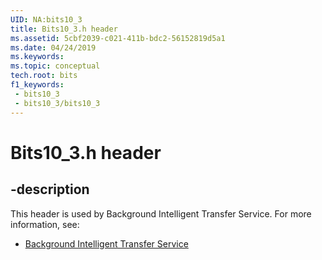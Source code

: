 ```yaml
---
UID: NA:bits10_3
title: Bits10_3.h header
ms.assetid: 5cbf2039-c021-411b-bdc2-56152819d5a1
ms.date: 04/24/2019
ms.keywords: 
ms.topic: conceptual
tech.root: bits
f1_keywords:
 - bits10_3
 - bits10_3/bits10_3
---
```


# Bits10_3.h header


## -description

This header is used by Background Intelligent Transfer Service. For more information, see:

- [Background Intelligent Transfer Service](../_bits/index.md)

